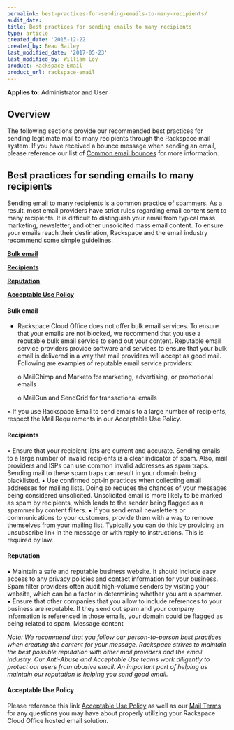 ```yaml
---
permalink: best-practices-for-sending-emails-to-many-recipients/
audit_date:
title: Best practices for sending emails to many recipients
type: article
created_date: '2015-12-22'
created_by: Beau Bailey
last_modified_date: '2017-05-23'
last_modified_by: William Loy
product: Rackspace Email
product_url: rackspace-email
---
```


**Applies to:** Administrator and User

## Overview
The following sections provide our recommended best practices for sending legitimate mail to many recipients through the Rackspace mail system. If you have received a bounce message when sending an email, please reference our list of [Common email bounces](/how-to/common-email-bounces/) for more information.

## Best practices for sending emails to many recipients
Sending email to many recipients is a common practice of spammers. As a result, most email providers have strict rules regarding email content sent to many recipients. It is difficult to distinguish your email from typical mass marketing, newsletter, and other unsolicited mass email content.
To ensure your emails reach their destination, Rackspace and the email industry recommend some simple guidelines.


[**Bulk email**](#bulk-email)

[**Recipients**](#recipients)

[**Reputation**](#reputation)

[**Acceptable Use Policy**](#acceptable-use-policy)




#### Bulk email
-	Rackspace Cloud Office does not offer bulk email services. To ensure that your emails are not blocked, we recommend that you use a reputable bulk email service to send out your content. Reputable email service providers provide software and services to ensure that your bulk email is delivered in a way that mail providers will accept as good mail. Following are examples of reputable email service providers:

    o	MailChimp and Marketo for marketing, advertising, or promotional emails

    o	MailGun and SendGrid for transactional emails

•	If you use Rackspace Email to send emails to a large number of recipients, respect the Mail Requirements in our Acceptable Use Policy.

#### Recipients
•	Ensure that your recipient lists are current and accurate. Sending emails to a large number of invalid recipients is a clear indicator of spam. Also, mail providers and ISPs can use common invalid addresses as spam traps. Sending mail to these spam traps can result in your domain being blacklisted.
•	Use confirmed opt-in practices when collecting email addresses for mailing lists. Doing so reduces the chances of your messages being considered unsolicited. Unsolicited email is more likely to be marked as spam by recipients, which leads to the sender being flagged as a spammer by content filters.
•	If you send email newsletters or communications to your customers, provide them with a way to remove themselves from your mailing list. Typically you can do this by providing an unsubscribe link in the message or with reply-to instructions. This is required by law.

#### Reputation
•	Maintain a safe and reputable business website. It should include easy access to any privacy policies and contact information for your business. Spam filter providers often audit high-volume senders by visiting your website, which can be a factor in determining whether you are a spammer.
•	Ensure that other companies that you allow to include references to your business are reputable. If they send out spam and your company information is referenced in those emails, your domain could be flagged as being related to spam.
Message content

*Note: We recommend that you follow our person-to-person best practices when creating the content for your message.
Rackspace strives to maintain the best possible reputation with other mail providers and the email industry. Our Anti-Abuse and Acceptable Use teams work diligently to protect our users from abusive email. An important part of helping us maintain our reputation is helping you send good email.*

#### Acceptable Use Policy
Please reference this link [Acceptable Use Policy](https://www.rackspace.com/information/legal/aup?_ga=2.75345873.298003222.1495221511-62538955.1439921553) as well as our [Mail Terms](https://www.rackspace.com/information/legal/aup?_ga=2.75345873.298003222.1495221511-62538955.1439921553) for any questions you may have about properly utilizing your Rackspace Cloud Office hosted email solution.
